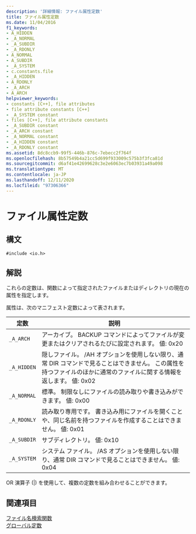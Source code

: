 ```yaml
---
description: '詳細情報: ファイル属性定数'
title: ファイル属性定数
ms.date: 11/04/2016
f1_keywords:
- A_HIDDEN
- _A_NORMAL
- _A_SUBDIR
- _A_RDONLY
- A_NORMAL
- A_SUBDIR
- _A_SYSTEM
- c.constants.file
- _A_HIDDEN
- A_RDONLY
- _A_ARCH
- A_ARCH
helpviewer_keywords:
- constants [C++], file attributes
- file attribute constants [C++]
- _A_SYSTEM constant
- files [C++], file attribute constants
- _A_SUBDIR constant
- _A_ARCH constant
- _A_NORMAL constant
- _A_HIDDEN constant
- _A_RDONLY constant
ms.assetid: 8dc8ccb9-99f5-446b-876c-7ebecc2f764f
ms.openlocfilehash: 8b57549b4a21cc5d699f933009c575b3f3fca81d
ms.sourcegitcommit: d6af41e42699628c3e2e6063ec7b03931a49a098
ms.translationtype: MT
ms.contentlocale: ja-JP
ms.lasthandoff: 12/11/2020
ms.locfileid: "97306366"
---
```

# <a name="file-attribute-constants"></a>ファイル属性定数

## <a name="syntax"></a>構文

```
#include <io.h>
```

## <a name="remarks"></a>解説

これらの定数は、関数によって指定されたファイルまたはディレクトリの現在の属性を指定します。

属性は、次のマニフェスト定数によって表されます。

|定数|説明|
|-|-|
|`_A_ARCH`| アーカイブ。 BACKUP コマンドによってファイルが変更またはクリアされるたびに設定されます。 値: 0x20|
|`_A_HIDDEN`| 隠しファイル。 /AH オプションを使用しない限り、通常 DIR コマンドで見ることはできません。 この属性を持つファイルのほかに通常のファイルに関する情報を返します。 値: 0x02|
|`_A_NORMAL`| 標準。 制限なしにファイルの読み取りや書き込みができます。 値: 0x00|
|`_A_RDONLY`| 読み取り専用です。 書き込み用にファイルを開くことや、同じ名前を持つファイルを作成することはできません。 値: 0x01|
|`_A_SUBDIR`| サブディレクトリ。 値: 0x10|
|`_A_SYSTEM`| システム ファイル。 /AS オプションを使用しない限り、通常 DIR コマンドで見ることはできません。 値: 0x04|

OR 演算子 (&#124;) を使用して、複数の定数を組み合わせることができます。

## <a name="see-also"></a>関連項目

[ファイル名検索関数](../c-runtime-library/filename-search-functions.md)<br/>
[グローバル定数](../c-runtime-library/global-constants.md)
